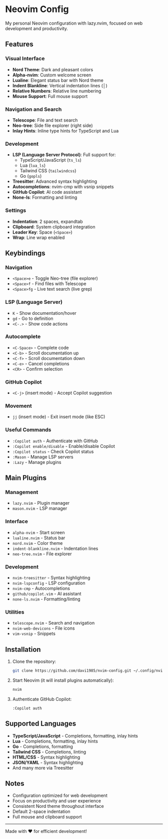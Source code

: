 # Neovim Config

My personal Neovim configuration with lazy.nvim, focused on web development and productivity.

## Features

### Visual Interface

- **Nord Theme**: Dark and pleasant colors
- **Alpha-nvim**: Custom welcome screen
- **Lualine**: Elegant status bar with Nord theme
- **Indent Blankline**: Vertical indentation lines (│)
- **Relative Numbers**: Relative line numbering
- **Mouse Support**: Full mouse support

### Navigation and Search

- **Telescope**: File and text search
- **Neo-tree**: Side file explorer (right side)
- **Inlay Hints**: Inline type hints for TypeScript and Lua

### Development

- **LSP (Language Server Protocol)**: Full support for:
  - TypeScript/JavaScript (`ts_ls`)
  - Lua (`lua_ls`)
  - Tailwind CSS (`tailwindcss`)
  - Go (`gopls`)
- **Treesitter**: Advanced syntax highlighting
- **Autocompletions**: nvim-cmp with vsnip snippets
- **GitHub Copilot**: AI code assistant
- **None-ls**: Formatting and linting

### Settings

- **Indentation**: 2 spaces, expandtab
- **Clipboard**: System clipboard integration
- **Leader Key**: Space (`<Space>`)
- **Wrap**: Line wrap enabled

## Keybindings

### Navigation

- `<Space>e` - Toggle Neo-tree (file explorer)
- `<Space>f` - Find files with Telescope
- `<Space>fg` - Live text search (live grep)

### LSP (Language Server)

- `K` - Show documentation/hover
- `gd` - Go to definition
- `<C-.>` - Show code actions

### Autocomplete

- `<C-Space>` - Complete code
- `<C-b>` - Scroll documentation up
- `<C-f>` - Scroll documentation down
- `<C-e>` - Cancel completions
- `<CR>` - Confirm selection

### GitHub Copilot

- `<C-j>` (insert mode) - Accept Copilot suggestion

### Movement

- `jj` (insert mode) - Exit insert mode (like ESC)

### Useful Commands

- `:Copilot auth` - Authenticate with GitHub
- `:Copilot enable/disable` - Enable/disable Copilot
- `:Copilot status` - Check Copilot status
- `:Mason` - Manage LSP servers
- `:Lazy` - Manage plugins

## Main Plugins

### Management

- `lazy.nvim` - Plugin manager
- `mason.nvim` - LSP manager

### Interface

- `alpha-nvim` - Start screen
- `lualine.nvim` - Status bar
- `nord.nvim` - Color theme
- `indent-blankline.nvim` - Indentation lines
- `neo-tree.nvim` - File explorer

### Development

- `nvim-treesitter` - Syntax highlighting
- `nvim-lspconfig` - LSP configuration
- `nvim-cmp` - Autocompletions
- `github/copilot.vim` - AI assistant
- `none-ls.nvim` - Formatting/linting

### Utilities

- `telescope.nvim` - Search and navigation
- `nvim-web-devicons` - File icons
- `vim-vsnip` - Snippets

## Installation

1. Clone the repository:

   ```bash
   git clone https://github.com/davi1985/nvim-config.git ~/.config/nvim
   ```

2. Start Neovim (it will install plugins automatically):

   ```bash
   nvim
   ```

3. Authenticate GitHub Copilot:
   ```vim
   :Copilot auth
   ```

## Supported Languages

- **TypeScript/JavaScript** - Completions, formatting, inlay hints
- **Lua** - Completions, formatting, inlay hints
- **Go** - Completions, formatting
- **Tailwind CSS** - Completions, linting
- **HTML/CSS** - Syntax highlighting
- **JSON/YAML** - Syntax highlighting
- And many more via Treesitter

## Notes

- Configuration optimized for web development
- Focus on productivity and user experience
- Consistent Nord theme throughout interface
- Default 2-space indentation
- Full mouse and clipboard support

---

Made with ❤️ for efficient development!
